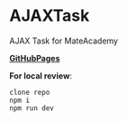 # AJAXTask
AJAX Task for MateAcademy


[**GitHubPages**](https://platoniux.github.io/AJAXTask/dist)

__For local review__:

```
clone repo
npm i
npm run dev
```


